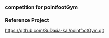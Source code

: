 ### competition for pointfootGym



### Reference Project
https://github.com/SuDaxia-kai/pointfootGym.git